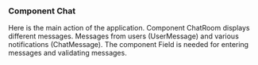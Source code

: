 ### Component Chat

Here is the main action of the application.
Component ChatRoom displays different messages. 
Messages from users (UserMessage) and various notifications (ChatMessage).
The component Field is needed for entering messages and validating messages.